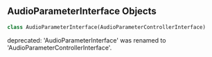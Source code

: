 ## AudioParameterInterface Objects

```python
class AudioParameterInterface(AudioParameterControllerInterface)
```

deprecated: 'AudioParameterInterface' was renamed to 'AudioParameterControllerInterface'.

<a id="unreal.AudioEndpointSettingsBase"></a>